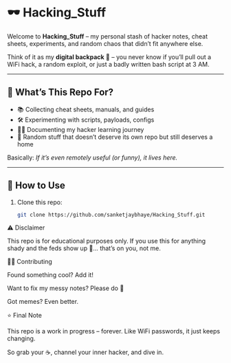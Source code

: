 # 🕶️ Hacking_Stuff  

Welcome to **Hacking_Stuff** – my personal stash of hacker notes, cheat sheets, experiments, and random chaos that didn’t fit anywhere else.  

Think of it as my **digital backpack** 🎒 – you never know if you’ll pull out a WiFi hack, a random exploit, or just a badly written bash script at 3 AM.  

---

## 📂 What’s This Repo For?  

- 📚 Collecting cheat sheets, manuals, and guides  
- 🛠️ Experimenting with scripts, payloads, configs  
- 🧑‍🎓 Documenting my hacker learning journey  
- 🎲 Random stuff that doesn’t deserve its own repo but still deserves a home  

Basically: *If it’s even remotely useful (or funny), it lives here.*  

---

## 🚀 How to Use  

1. Clone this repo:
   ```bash
   git clone https://github.com/sanketjaybhaye/Hacking_Stuff.git

⚠️ Disclaimer

This repo is for educational purposes only.
If you use this for anything shady and the feds show up 🚓… that’s on you, not me.

🧑‍💻 Contributing

Found something cool? Add it!

Want to fix my messy notes? Please do 🙏

Got memes? Even better.

⭐ Final Note

This repo is a work in progress – forever.
Like WiFi passwords, it just keeps changing.

So grab your ☕, channel your inner hacker, and dive in.
